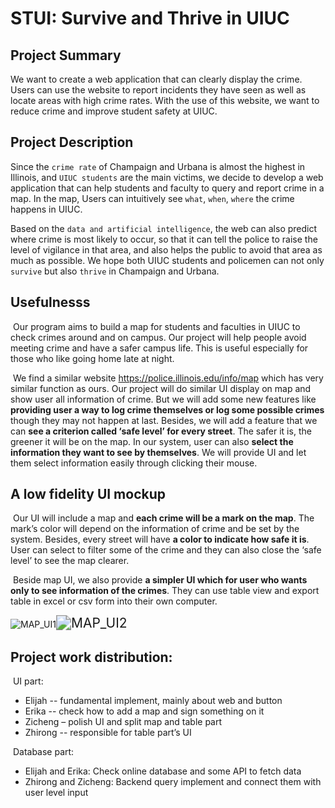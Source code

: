 
# **STUI: Survive and Thrive in UIUC**


## Project Summary
We want to create a web application that can clearly display the crime. Users can use the website to report incidents they have seen as well as locate areas with high crime rates. With the use of this website, we want to reduce crime and improve student safety at UIUC.

## Project Description
Since the `crime rate` of Champaign and Urbana is almost the highest in Illinois, and `UIUC students` are the main victims, we decide to develop a web application that can help students and faculty to query and report crime in a map. In the map, Users can intuitively see `what`, `when`, `where` the crime happens in UIUC. 

Based on the `data and artificial intelligence`, the web can also predict where crime is most likely to occur, so that it can tell the police to raise the level of vigilance in that area, and also helps the public to avoid that area as much as possible. We hope both UIUC students and policemen can not only `survive` but also `thrive` in Champaign and Urbana.

## Usefulnesss

​    Our program aims to build a map for students and faculties in UIUC to check crimes around and on campus. Our project will help people avoid meeting crime and have a safer campus life. This is useful especially for those who like going home late at night.

​    We find a similar website https://police.illinois.edu/info/map which has very similar function as ours. Our project will do similar UI display on map and show user all information of crime. But we will add some new features like **providing user a way to log crime themselves or log some possible crimes** though they may not happen at last. Besides, we will add a feature that we can **see a criterion called ‘safe level’ for every street**. The safer it is, the greener it will be on the map. In our system, user can also **select the information they want to see by themselves**. We will provide UI and let them select information easily through clicking their mouse.

## A low fidelity UI mockup

​    Our UI will include a map and **each crime will be a mark on the map**. The mark’s color will depend on the information of crime and be set by the system. Besides, every street will have **a color to indicate how safe it is**. User can select to filter some of the crime and they can also close the ‘safe level’ to see the map clearer.

​    Beside map UI, we also provide **a simpler UI which for user who wants only to see information of the crimes**. They can use table view and export table in excel or csv form into their own computer.

![MAP_UI1](D:\Desktop\学习资料\CS411\fa22-cs411-A-team004-411Survive\doc\MAP_UI1.jpg)<img src="D:\Desktop\学习资料\CS411\fa22-cs411-A-team004-411Survive\doc\MAP_UI2.png" alt="MAP_UI2" style="zoom:150%;" />

## Project work distribution:

​    UI part:    

- Elijah -- fundamental implement, mainly about web and button
- Erika -- check how to add a map and sign something on it
- Zicheng – polish UI and split map and table part
- Zhirong -- responsible for table part’s UI

​    Database part:

-  Elijah and Erika: Check online database and some API to fetch data
-  Zhirong and Zicheng: Backend query implement and connect them with user level input